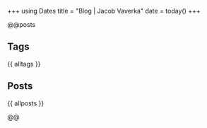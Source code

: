 +++
using Dates
title = "Blog | Jacob Vaverka"
date  = today()
+++

@@posts

## Tags

{{ alltags }}

## Posts

{{ allposts }}

@@ <!-- posts -->
